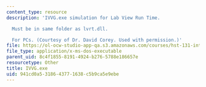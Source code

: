 ```yaml
---
content_type: resource
description: 'IVVG.exe simulation for Lab View Run Time.

  Must be in same folder as lvrt.dll.

  For PCs. (Courtesy of Dr. David Corey. Used with permission.)'
file: https://ol-ocw-studio-app-qa.s3.amazonaws.com/courses/hst-131-introduction-to-neuroscience-fall-2005/941cd0a5318643771638c5b9ca5e9ebe_IVVG.exe
file_type: application/x-ms-dos-executable
parent_uid: 8c4f1855-8191-4924-b276-5788e186657e
resourcetype: Other
title: IVVG.exe
uid: 941cd0a5-3186-4377-1638-c5b9ca5e9ebe
---
```

